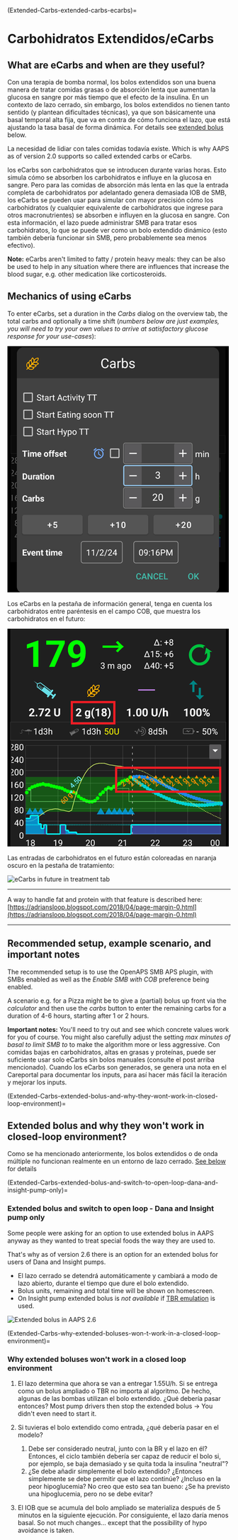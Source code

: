 (Extended-Carbs-extended-carbs-ecarbs)=
# Carbohidratos Extendidos/eCarbs

## What are eCarbs and when are they useful?

Con una terapia de bomba normal, los bolos extendidos son una buena manera de tratar comidas grasas o de absorción lenta que aumentan la glucosa en sangre por más tiempo que el efecto de la insulina. En un contexto de lazo cerrado, sin embargo, los bolos extendidos no tienen tanto sentido (y plantean dificultades técnicas), ya que son básicamente una basal temporal alta fija, que va en contra de cómo funciona el lazo, que está ajustando la tasa basal de forma dinámica. For details see [extended bolus](#extended-bolus-and-why-they-wont-work-in-closed-loop-environment) below.

La necesidad de lidiar con tales comidas todavía existe. Which is why AAPS as of version 2.0 supports so called extended carbs or eCarbs.

los eCarbs son carbohidratos que se introducen durante varias horas. Esto simula cómo se absorben los carbohidratos e influye en la glucosa en sangre.  Pero para las comidas de absorción más lenta en las que la entrada completa de carbohidratos por adelantado genera demasiada IOB de SMB, los eCarbs se pueden usar para simular con mayor precisión cómo los carbohidratos (y cualquier equivalente de carbohidratos que ingrese para otros macronutrientes) se absorben e influyen en la glucosa en sangre. Con esta información, el lazo puede administrar SMB para tratar esos carbohidratos, lo que se puede ver como un bolo extendido dinámico (esto también debería funcionar sin SMB, pero probablemente sea menos efectivo).

**Note:** eCarbs aren't limited to fatty / protein heavy meals: they can be also be used to help in any situation where there are influences that increase the blood sugar, e.g. other medication like corticosteroids.

## Mechanics of using eCarbs

To enter eCarbs, set a duration in the *Carbs* dialog on the overview tab, the total carbs and optionally a time shift (*numbers below are just examples, you will need to try your own values to arrive at satisfactory glucose response for your use-cases*):

![Enter carbs](../images/eCarbs_Dialog.png)

Los eCarbs en la pestaña de información general, tenga en cuenta los carbohidratos entre paréntesis en el campo COB, que muestra los carbohidratos en el futuro:

![eCarbs in graph](../images/eCarbs_Graph.png)

Las entradas de carbohidratos en el futuro están coloreadas en naranja oscuro en la pestaña de tratamiento:

![eCarbs in future in treatment tab](../images/eCarbs_Treatment.png)

______________________________________________________________________

A way to handle fat and protein with that feature is described here: [https://adriansloop.blogspot.com/2018/04/page-margin-0.html](https://adriansloop.blogspot.com/2018/04/page-margin-0.html)

______________________________________________________________________

## Recommended setup, example scenario, and important notes

The recommended setup is to use the OpenAPS SMB APS plugin, with SMBs enabled as well as the *Enable SMB with COB* preference being enabled.

A scenario e.g. for a Pizza might be to give a (partial) bolus up front via the *calculator* and then use the *carbs* button to enter the remaining carbs for a duration of 4-6 hours, starting after 1 or 2 hours.

**Important notes:** You'll need to try out and see which concrete values work for you of course. You might also carefully adjust the setting *max minutes of basal to limit SMB to* to make the algorithm more or less aggressive. Con comidas bajas en carbohidratos, altas en grasas y proteínas, puede ser suficiente usar solo eCarbs sin bolos manuales (consulte el post arriba mencionado). Cuando los eCarbs son generados, se genera una nota en el Careportal para documentar los inputs, para así hacer más fácil la iteración y mejorar los inputs.

(Extended-Carbs-extended-bolus-and-why-they-wont-work-in-closed-loop-environment)=
## Extended bolus and why they won't work in closed-loop environment?

Como se ha mencionado anteriormente, los bolos extendidos o de onda múltiple no funcionan realmente en un entorno de lazo cerrado. [See below](#why-extended-boluses-wont-work-in-a-closed-loop-environment) for details

(Extended-Carbs-extended-bolus-and-switch-to-open-loop-dana-and-insight-pump-only)=
### Extended bolus and switch to open loop - Dana and Insight pump only

Some people were asking for an option to use extended bolus in AAPS anyway as they wanted to treat special foods the way they are used to.

That's why as of version 2.6 there is an option for an extended bolus for users of Dana and Insight pumps.

- El lazo cerrado se detendrá automáticamente y cambiará a modo de lazo abierto, durante el tiempo que dure el bolo extendido.
- Bolus units, remaining and total time will be shown on homescreen.
- On Insight pump extended bolus is *not available* if [TBR emulation](#Accu-Chek-Insight-Pump-settings-in-aaps) is used.

![Extended bolus in AAPS 2.6](../images/ExtendedBolus2_6.png)

(Extended-Carbs-why-extended-boluses-won-t-work-in-a-closed-loop-environment)=
### Why extended boluses won't work in a closed loop environment

1. El lazo determina que ahora se van a entregar 1.55U/h. Si se entrega como un bolus ampliado o TBR no importa al algoritmo. De hecho, algunas de las bombas utilizan el bolo extendido. ¿Qué debería pasar entonces? Most pump drivers then stop the extended bolus -> You didn't even need to start it.

2. Si tuvieras el bolo extendido como entrada, ¿qué debería pasar en el modelo?

   1. Debe ser considerado neutral, junto con la BR y el lazo en él? Entonces, el ciclo también debería ser capaz de reducir el bolo si, por ejemplo, se baja demasiado y se quita toda la insulina "neutral"?
   2. ¿Se debe añadir simplemente el bolo extendido? ¿Entonces simplemente se debe permitir que el lazo continúe? ¿Incluso en la peor hipoglucemia? No creo que esto sea tan bueno: ¿Se ha previsto una hipoglucemia, pero no se debe evitar?

3. El IOB que se acumula del bolo ampliado se materializa después de 5 minutos en la siguiente ejecución. Por consiguiente, el lazo daría menos basal. So not much changes... except that the possibility of hypo avoidance is taken.
